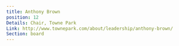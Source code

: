 ```yaml
---
title: Anthony Brown
position: 12
Details: Chair, Towne Park
Link: http://www.townepark.com/about/leadership/anthony-brown/
Section: board
---
```


